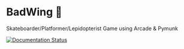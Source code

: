 # BadWing :butterfly:

Skateboarder/Platformer/Lepidopterist Game using Arcade & Pymunk

[![Documentation Status](https://readthedocs.org/projects/docs/badge/?version=latest)](https://badwing.readthedocs.io/en/latest/)